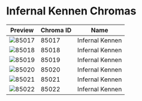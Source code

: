 # Infernal Kennen Chromas



| Preview | Chroma ID | Name |
|---------|-----------|------|
| ![85017](https://raw.communitydragon.org/latest/plugins/rcp-be-lol-game-data/global/default/v1/champion-chroma-images/85/85017.png) | 85017 | Infernal Kennen |
| ![85018](https://raw.communitydragon.org/latest/plugins/rcp-be-lol-game-data/global/default/v1/champion-chroma-images/85/85018.png) | 85018 | Infernal Kennen |
| ![85019](https://raw.communitydragon.org/latest/plugins/rcp-be-lol-game-data/global/default/v1/champion-chroma-images/85/85019.png) | 85019 | Infernal Kennen |
| ![85020](https://raw.communitydragon.org/latest/plugins/rcp-be-lol-game-data/global/default/v1/champion-chroma-images/85/85020.png) | 85020 | Infernal Kennen |
| ![85021](https://raw.communitydragon.org/latest/plugins/rcp-be-lol-game-data/global/default/v1/champion-chroma-images/85/85021.png) | 85021 | Infernal Kennen |
| ![85022](https://raw.communitydragon.org/latest/plugins/rcp-be-lol-game-data/global/default/v1/champion-chroma-images/85/85022.png) | 85022 | Infernal Kennen |